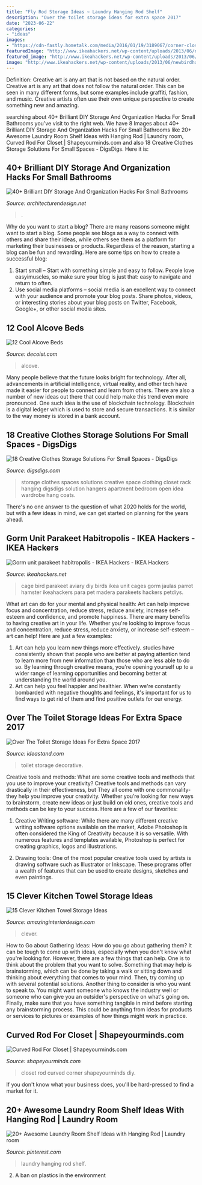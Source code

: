```yaml
---
title: "Fly Rod Storage Ideas ~ Laundry Hanging Rod Shelf"
description: "Over the toilet storage ideas for extra space 2017"
date: "2023-06-22"
categories:
- "ideas"
images:
- "https://cdn-fastly.hometalk.com/media/2016/01/19/3189067/corner-closet-diy-closet-diy-organizing.jpg?size=634x922&amp;nocrop=1"
featuredImage: "http://www.ikeahackers.net/wp-content/uploads/2013/06/newbirdhabitat-744168.jpg"
featured_image: "http://www.ikeahackers.net/wp-content/uploads/2013/06/newbirdhabitat-744168.jpg"
image: "http://www.ikeahackers.net/wp-content/uploads/2013/06/newbirdhabitat-744168.jpg"
---
```



Definition: Creative art is any art that is not based on the natural order.
Creative art is any art that does not follow the natural order. This can be seen in many different forms, but some examples include graffiti, fashion, and music. Creative artists often use their own unique perspective to create something new and amazing.

	

		
searching about 40+ Brilliant DIY Storage And Organization Hacks For Small Bathrooms you've visit to the right web. We have 8 Images about 40+ Brilliant DIY Storage And Organization Hacks For Small Bathrooms like 20+ Awesome Laundry Room Shelf Ideas with Hanging Rod | Laundry room, Curved Rod For Closet | Shapeyourminds.com and also 18 Creative Clothes Storage Solutions For Small Spaces - DigsDigs. Here it is:
		
    
## 40+ Brilliant DIY Storage And Organization Hacks For Small Bathrooms

<img loading=lazy src="https://cdn.architecturendesign.net/wp-content/uploads/2016/01/AD-Brilliant-DIY-Storage-And-Organization-Hacks-For-Small-Bathrooms-15.jpg" onerror="this.onerror=null;this.src='https://tse4.mm.bing.net/th?id=OIP.DZLUDVV1W1wMvmMdArXmqgHaJ4&amp;pid=15.1';" alt="40+ Brilliant DIY Storage And Organization Hacks For Small Bathrooms">

_Source: architecturendesign.net_

>. 

	

Why do you want to start a blog?
There are many reasons someone might want to start a blog. Some people see blogs as a way to connect with others and share their ideas, while others see them as a platform for marketing their businesses or products. Regardless of the reason, starting a blog can be fun and rewarding. Here are some tips on how to create a successful blog: 
1. Start small – Start with something simple and easy to follow. People love easyimuscles, so make sure your blog is just that: easy to navigate and return to often. 
2. Use social media platforms – social media is an excellent way to connect with your audience and promote your blog posts. Share photos, videos, or interesting stories about your blog posts on Twitter, Facebook, Google+, or other social media sites. 

    
## 12 Cool Alcove Beds

<img loading=lazy src="https://cdn.decoist.com/wp-content/uploads/2012/07/alcove-bed-kids-room.jpg" onerror="this.onerror=null;this.src='https://tse2.mm.bing.net/th?id=OIP.KoZjJlgMpOPqBMtRqjAM7QHaKg&amp;pid=15.1';" alt="12 Cool Alcove Beds">

_Source: decoist.com_

>alcove. 

	

Many people believe that the future looks bright for technology. After all, advancements in artificial intelligence, virtual reality, and other tech have made it easier for people to connect and learn from others. There are also a number of new ideas out there that could help make this trend even more pronounced. One such idea is the use of blockchain technology. Blockchain is a digital ledger which is used to store and secure transactions. It is similar to the way money is stored in a bank account.

    
## 18 Creative Clothes Storage Solutions For Small Spaces - DigsDigs

<img loading=lazy src="http://www.digsdigs.com/photos/creative-clothes-storage-solutions-for-small-spaces-11.jpg" onerror="this.onerror=null;this.src='https://tse3.mm.bing.net/th?id=OIP.Kb3rp3AefoerK4PpaYgJ0gHaLN&amp;pid=15.1';" alt="18 Creative Clothes Storage Solutions For Small Spaces - DigsDigs">

_Source: digsdigs.com_

>storage clothes spaces solutions creative space clothing closet rack hanging digsdigs solution hangers apartment bedroom open idea wardrobe hang coats. 

	

There's no one answer to the question of what 2020 holds for the world, but with a few ideas in mind, we can get started on planning for the years ahead. 

    
## Gorm Unit Parakeet Habitropolis - IKEA Hackers - IKEA Hackers

<img loading=lazy src="http://www.ikeahackers.net/wp-content/uploads/2013/06/newbirdhabitat-744168.jpg" onerror="this.onerror=null;this.src='https://tse3.mm.bing.net/th?id=OIP.-wfSzsyBV-ZW4hv1CqL_dQAAAA&amp;pid=15.1';" alt="Gorm unit parakeet habitropolis - IKEA Hackers - IKEA Hackers">

_Source: ikeahackers.net_

>cage bird parakeet aviary diy birds ikea unit cages gorm jaulas parrot hamster ikeahackers para pet madera parakeets hackers petdiys. 

	

What art can do for your mental and physical health: Art can help improve focus and concentration, reduce stress, reduce anxiety, increase self-esteem and confidence, and promote happiness.
There are many benefits to having creative art in your life. Whether you're looking to improve focus and concentration, reduce stress, reduce anxiety, or increase self-esteem – art can help! Here are just a few examples: 
1. Art can help you learn new things more effectively. studies have consistently shown that people who are better at paying attention tend to learn more from new information than those who are less able to do so. By learning through creative means, you're opening yourself up to a wider range of learning opportunities and becoming better at understanding the world around you. 
2. Art can help you feel happier and healthier. When we're constantly bombarded with negative thoughts and feelings, it's important for us to find ways to get rid of them and find positive outlets for our energy.

    
## Over The Toilet Storage Ideas For Extra Space 2017

<img loading=lazy src="http://ideastand.com/wp-content/uploads/2016/10/over-the-toilet-storage/10-over-the-toilet-storage-ideas.jpg" onerror="this.onerror=null;this.src='https://tse4.mm.bing.net/th?id=OIP.O4yO1RGIfKgwGnCat4P7LAHaJ6&amp;pid=15.1';" alt="Over The Toilet Storage Ideas For Extra Space 2017">

_Source: ideastand.com_

>toilet storage decorative. 

	

Creative tools and methods: What are some creative tools and methods that you use to improve your creativity?
Creative tools and methods can vary drastically in their effectiveness, but They all come with one commonality- they help you improve your creativity. Whether you’re looking for new ways to brainstorm, create new ideas or just build on old ones, creative tools and methods can be key to your success. Here are a few of our favorites: 
1. Creative Writing software: While there are many different creative writing software options available on the market, Adobe Photoshop is often considered the King of Creativity because it is so versatile. With numerous features and templates available, Photoshop is perfect for creating graphics, logos and illustrations.

2. Drawing tools: One of the most popular creative tools used by artists is drawing software such as Illustrator or Inkscape. These programs offer a wealth of features that can be used to create designs, sketches and even paintings.

    
## 15 Clever Kitchen Towel Storage Ideas

<img loading=lazy src="http://www.amazinginteriordesign.com/wp-content/uploads/2016/12/15-clever-kitchen-towel-storage-ideas-7.jpg" onerror="this.onerror=null;this.src='https://tse2.mm.bing.net/th?id=OIP.YDo-e0mn-MIiW_gKKtuQLwHaKR&amp;pid=15.1';" alt="15 Clever Kitchen Towel Storage Ideas">

_Source: amazinginteriordesign.com_

>clever. 

	

How to Go about Gathering Ideas: How do you go about gathering them?
It can be tough to come up with ideas, especially when you don't know what you're looking for. However, there are a few things that can help. One is to think about the problem that you want to solve. Something that may help is brainstorming, which can be done by taking a walk or sitting down and thinking about everything that comes to your mind. Then, try coming up with several potential solutions. Another thing to consider is who you want to speak to. You might want someone who knows the industry well or someone who can give you an outsider's perspective on what's going on. Finally, make sure that you have something tangible in mind before starting any brainstorming process. This could be anything from ideas for products or services to pictures or examples of how things might work in practice.

    
## Curved Rod For Closet | Shapeyourminds.com

<img loading=lazy src="https://cdn-fastly.hometalk.com/media/2016/01/19/3189067/corner-closet-diy-closet-diy-organizing.jpg?size=634x922&amp;nocrop=1" onerror="this.onerror=null;this.src='https://tse2.mm.bing.net/th?id=OIP.L_3eocQhPYCiLLC-XuVNSgHaJ3&amp;pid=15.1';" alt="Curved Rod For Closet | Shapeyourminds.com">

_Source: shapeyourminds.com_

>closet rod curved corner shapeyourminds diy. 

	

If you don't know what your business does, you'll be hard-pressed to find a market for it.

    
## 20+ Awesome Laundry Room Shelf Ideas With Hanging Rod | Laundry Room

<img loading=lazy src="https://i.pinimg.com/736x/47/be/06/47be0679f806e959186e16cab6b2fb7f.jpg" onerror="this.onerror=null;this.src='https://tse1.mm.bing.net/th?id=OIP.5Hnev9QTKPqZTMstg_IuqAHaLH&amp;pid=15.1';" alt="20+ Awesome Laundry Room Shelf Ideas with Hanging Rod | Laundry room">

_Source: pinterest.com_

>laundry hanging rod shelf. 

	

2. A ban on plastics in the environment 

